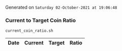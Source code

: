 Generated on `Saturday 02-October-2021 at 19:06:48`

### Current to Target Coin Ratio
`current_coin_ratio.sh`

Date|Current|Target|Ratio
---|---|---|---
